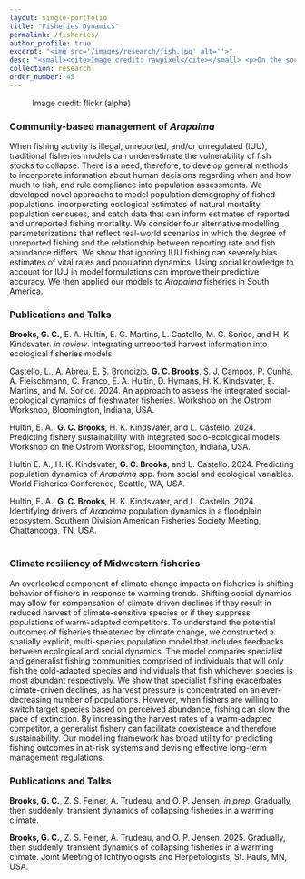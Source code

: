 ```yaml
---
layout: single-portfolio
title: "Fisheries Dynamics"
permalink: /fisheries/
author_profile: true
excerpt: "<img src='/images/research/fish.jpg' alt=''>"
desc: "<small><cite>Image credit: rawpixel</cite></small> <p>On the social and ecological sustainability of fishing</p>"
collection: research
order_number: 45
---
```


<figure class="align-right">
  <img src="{{ site.url }}{{ site.baseurl }}/images/research/flounder.jpg" alt="">
  <figcaption>Image credit: flickr (alpha)</figcaption>
</figure> 

### Community-based management of _Arapaima_
When fishing activity is illegal, unreported, and/or unregulated (IUU), traditional fisheries models can underestimate the vulnerability of fish stocks to collapse. There is a need, therefore, to develop general methods to incorporate information about human decisions regarding when and how much to fish, and rule compliance into population assessments. We developed novel approachs to model population demography of fished populations, incorporating ecological estimates of natural mortality, population censuses, and catch data that can inform estimates of reported and unreported fishing mortality. We consider four alternative modelling parameterizations that reflect real-world scenarios in which the degree of unreported fishing and the relationship between reporting rate and fish abundance differs. We show that ignoring IUU fishing can severely bias estimates of vital rates and population dynamics. Using social knowledge to account for IUU in model formulations can improve their predictive accuracy. We then applied our models to _Arapaima_ fisheries in South America.

### Publications and Talks
**Brooks, G. C.**, E. A. Hultin, E. G. Martins, L. Castello, M. G. Sorice, and H. K. Kindsvater.  _in review_. Integrating unreported harvest information into ecological fisheries models. 

Castello, L., A. Abreu,  E. S. Brondizio, **G. C. Brooks**, S. J. Campos, P. Cunha, A. Fleischmann, C. Franco, E. A. Hultin, D. Hymans, H. K. Kindsvater, E. Martins, and M. Sorice. 2024. An approach to assess the integrated social-ecological dynamics of freshwater fisheries. Workshop on the Ostrom Workshop, Bloomington, Indiana, USA.

Hultin, E. A., **G. C. Brooks**, H. K. Kindsvater, and L. Castello. 2024. Predicting fishery sustainability with integrated socio-ecological models. Workshop on the Ostrom Workshop, Bloomington, Indiana, USA.

Hultin E. A., H. K. Kindsvater, **G. C. Brooks**, and L. Castello. 2024. Predicting population dynamics of _Arapaima_ spp. from social and ecological variables. World Fisheries Conference, Seattle, WA, USA.

Hultin, E. A., **G. C. Brooks**, H. K. Kindsvater, and L. Castello. 2024. Identifying drivers of _Arapaima_ population dynamics in a floodplain ecosystem. Southern Division American Fisheries Society Meeting, Chattanooga, TN, USA.
</br>
</br>

### Climate resiliency of Midwestern fisheries
An overlooked component of climate change impacts on fisheries is shifting behavior of fishers in response to warming trends. Shifting social dynamics may allow for compensation of climate driven declines if they result in reduced harvest of climate-sensitive species or if they suppress populations of warm-adapted competitors. To understand the potential outcomes of fisheries threatened by climate change, we constructed a spatially explicit, multi-species population model that includes feedbacks between ecological and social dynamics. The model compares specialist and generalist fishing communities comprised of individuals that will only fish the cold-adapted species and individuals that fish whichever species is most abundant respectively. We show that specialist fishing exacerbates climate-driven declines, as harvest pressure is concentrated on an ever-decreasing number of populations. However, when fishers are willing to switch target species based on perceived abundance, fishing can slow the pace of extinction. By increasing the harvest rates of a warm-adapted competitor, a generalist fishery can facilitate coexistence and therefore sustainability. Our modelling framework has broad utility for predicting fishing outcomes in at-risk systems and devising effective long-term management regulations.

### Publications and Talks
**Brooks, G. C.**, Z. S. Feiner, A. Trudeau, and O. P. Jensen. _in prep_. Gradually, then suddenly: transient dynamics of collapsing fisheries in a warming climate.

**Brooks, G. C.**, Z. S. Feiner, A. Trudeau, and O. P. Jensen. 2025. Gradually, then suddenly: transient dynamics of collapsing fisheries in a warming climate. Joint Meeting of Ichthyologists and Herpetologists, St. Pauls, MN, USA.

